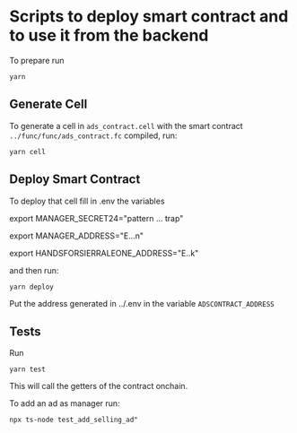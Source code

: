 # Scripts to deploy smart contract and to use it from the backend

To prepare run
```
yarn
```

## Generate Cell

To generate a cell in `ads_contract.cell` with the smart contract
`../func/func/ads_contract.fc` compiled,  run:
```
yarn cell
```

## Deploy Smart Contract

To deploy that cell fill in .env the variables

export MANAGER_SECRET24="pattern ... trap"

export MANAGER_ADDRESS="E...n"

export HANDSFORSIERRALEONE_ADDRESS="E..k"

and then run:
```
yarn deploy
```

Put the address generated in ../.env in the variable `ADSCONTRACT_ADDRESS`


## Tests

Run
```
yarn test
```
This will call the getters of the contract onchain.

To add an ad as manager run:
```
npx ts-node test_add_selling_ad"
```
